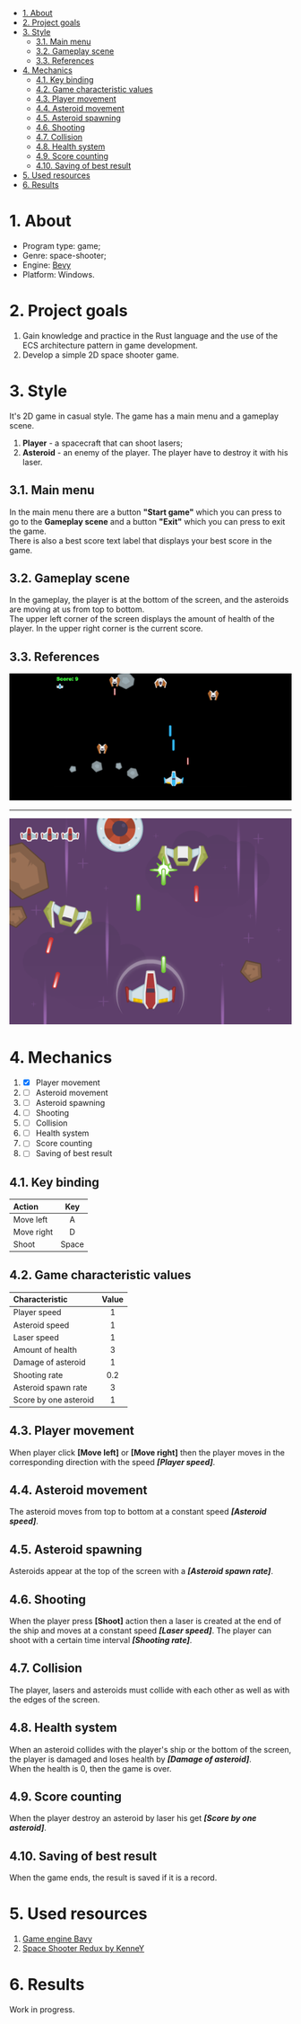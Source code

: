 - [1. About](#1-about)
- [2. Project goals](#2-project-goals)
- [3. Style](#3-style)
  - [3.1. Main menu](#31-main-menu)
  - [3.2. Gameplay scene](#32-gameplay-scene)
  - [3.3. References](#33-references)
- [4. Mechanics](#4-mechanics)
  - [4.1. Key binding](#41-key-binding)
  - [4.2. Game characteristic values](#42-game-characteristic-values)
  - [4.3. Player movement](#43-player-movement)
  - [4.4. Asteroid movement](#44-asteroid-movement)
  - [4.5. Asteroid spawning](#45-asteroid-spawning)
  - [4.6. Shooting](#46-shooting)
  - [4.7. Collision](#47-collision)
  - [4.8. Health system](#48-health-system)
  - [4.9. Score counting](#49-score-counting)
  - [4.10. Saving of best result](#410-saving-of-best-result)
- [5. Used resources](#5-used-resources)
- [6. Results](#6-results)

# 1. About
- Program type: game;
- Genre: space-shooter;
- Engine: [Bevy](https://bevy.org/)
- Platform: Windows.

# 2. Project goals
1. Gain knowledge and practice in the Rust language and the use of the ECS architecture pattern in game development.
2. Develop a simple 2D space shooter game.

# 3. Style
It's 2D game in casual style. The game has a main menu and a gameplay scene.
1. **Player** - a spacecraft that can shoot lasers;
2. **Asteroid** - an enemy of the player. The player have to destroy it with his laser.

## 3.1. Main menu
In the main menu there are a button **"Start game"** which you can press to go to the **Gameplay scene** and a button **"Exit"** which you can press to exit the game.<br>
There is also a best score text label that displays your best score in the game.

## 3.2. Gameplay scene
In the gameplay, the player is at the bottom of the screen, and the asteroids are moving at us from top to bottom.<br>
The upper left corner of the screen displays the amount of health of the player. In the upper right corner is the current score.

## 3.3. References

![](images/example1.png)

---

![](images/example2.png)

# 4. Mechanics
1. - [x] Player movement
2. - [ ] Asteroid movement
3. - [ ] Asteroid spawning
4. - [ ] Shooting
5. - [ ] Collision
6. - [ ] Health system
7. - [ ] Score counting
8. - [ ] Saving of best result

## 4.1. Key binding
| Action     |  Key  |
| :--------- | :---: |
| Move left  |   A   |
| Move right |   D   |
| Shoot      | Space |

## 4.2. Game characteristic values
| Characteristic        | Value |
| :-------------------- | :---: |
| Player speed          |   1   |
| Asteroid speed        |   1   |
| Laser speed           |   1   |
| Amount of health      |   3   |
| Damage of asteroid    |   1   |
| Shooting rate         |  0.2  |
| Asteroid spawn rate   |   3   |
| Score by one asteroid |   1   |

## 4.3. Player movement
When player click **[Move left]** or **[Move right]** then the player moves in the corresponding direction with the speed ***[Player speed]***.

## 4.4. Asteroid movement
The asteroid moves from top to bottom at a constant speed ***[Asteroid speed]***.

## 4.5. Asteroid spawning
Asteroids appear at the top of the screen with a ***[Asteroid spawn rate]***.

## 4.6. Shooting
When the player press **[Shoot]** action then a laser is created at the end of the ship and moves at a constant speed ***[Laser speed]***. The player can shoot with a certain time interval ***[Shooting rate]***.

## 4.7. Collision
The player, lasers and asteroids must collide with each other as well as with the edges of the screen.

## 4.8. Health system
When an asteroid collides with the player's ship or the bottom of the screen, the player is damaged and loses health by ***[Damage of asteroid]***.<br>
When the health is 0, then the game is over.

## 4.9. Score counting
When the player destroy an asteroid by laser his get ***[Score by one asteroid]***.

## 4.10. Saving of best result
When the game ends, the result is saved if it is a record.

# 5. Used resources
1. [Game engine Bavy](https://bevy.org/)
2. [Space Shooter Redux by KenneY](https://kenney.nl/assets/space-shooter-redux)

# 6. Results
Work in progress.
